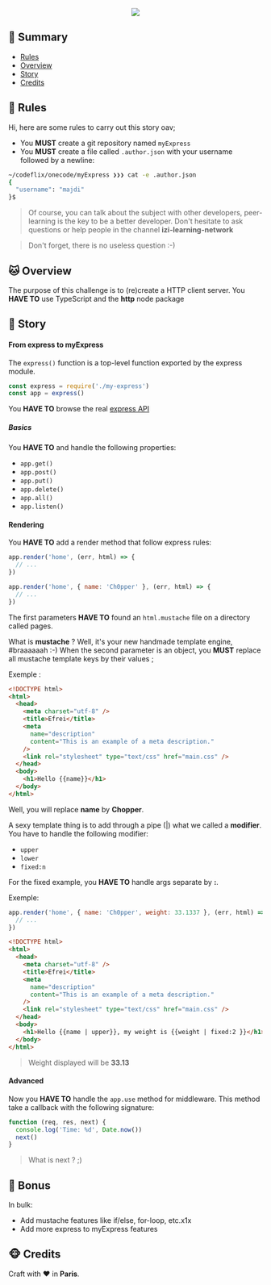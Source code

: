 <p align="center">
  <img src="./assets/myExpress.png" />
</p>

## <a name='TOC'>🐼 Summary</a>

- [Rules](#rules)
- [Overview](#overview)
- [Story](#story)
- [Credits](#credits)

## <a name='overview'>🦊 Rules</a>

Hi, here are some rules to carry out this story oav;

- You **MUST** create a git repository named `myExpress`
- You **MUST** create a file called `.author.json` with your username followed by a newline:

```sh
~/codeflix/onecode/myExpress ❯❯❯ cat -e .author.json
{
  "username": "majdi"
}$
```

> Of course, you can talk about the subject with other developers, peer-learning is
> the key to be a better developer. Don't hesitate to ask questions or help people in
> the channel **izi-learning-network**

> Don't forget, there is no useless question :-)

## <a name='overview'>🐱 Overview</a>

The purpose of this challenge is to (re)create a HTTP client server.
You **HAVE TO** use TypeScript and the **http** node package

## <a name='story'>🐨 Story</a>

#### From express to myExpress

The `express()` function is a top-level function exported by the express module.

```js
const express = require('./my-express')
const app = express()
```

You **HAVE TO** browse the real [express API](https://expressjs.com)

##### Basics

You **HAVE TO** and handle the following properties:

- `app.get()`
- `app.post()`
- `app.put()`
- `app.delete()`
- `app.all()`
- `app.listen()`

#### Rendering

You **HAVE TO** add a render method that follow express rules:

```js
app.render('home', (err, html) => {
  // ...
})

app.render('home', { name: 'Ch0pper' }, (err, html) => {
  // ...
})
```

The first parameters **HAVE TO** found an `html.mustache` file on a directory called pages.

What is **mustache** ? Well, it's your new handmade template engine, #braaaaaah :-)
When the second parameter is an object, you **MUST** replace all mustache template keys by their values ;

Exemple :

```html
<!DOCTYPE html>
<html>
  <head>
    <meta charset="utf-8" />
    <title>Efrei</title>
    <meta
      name="description"
      content="This is an example of a meta description."
    />
    <link rel="stylesheet" type="text/css" href="main.css" />
  </head>
  <body>
    <h1>Hello {{name}}</h1>
  </body>
</html>
```

Well, you will replace **name** by **Chopper**.

A sexy template thing is to add through a pipe (|) what we called a **modifier**.
You have to handle the following modifier:

- `upper`
- `lower`
- `fixed:n`

For the fixed example, you **HAVE TO** handle args separate by **:**.

Exemple:

```js
app.render('home', { name: 'Ch0pper', weight: 33.1337 }, (err, html) => {
  // ...
})
```

```html
<!DOCTYPE html>
<html>
  <head>
    <meta charset="utf-8" />
    <title>Efrei</title>
    <meta
      name="description"
      content="This is an example of a meta description."
    />
    <link rel="stylesheet" type="text/css" href="main.css" />
  </head>
  <body>
    <h1>Hello {{name | upper}}, my weight is {{weight | fixed:2 }}</h1>
  </body>
</html>
```

> Weight displayed will be **33.13**

#### Advanced

Now you **HAVE TO** handle the `app.use` method for middleware.
This method take a callback with the following signature:

```js
function (req, res, next) {
  console.log('Time: %d', Date.now())
  next()
}
```

> What is next ? ;)

## <a name='bonus'>🦄 Bonus</a>

In bulk:

- Add mustache features like if/else, for-loop, etc.x1x
- Add more express to myExpress features

## <a name='credits'>🐵 Credits</a>

Craft with :heart: in **Paris**.

